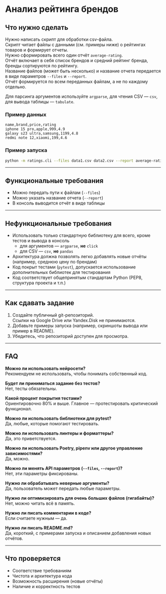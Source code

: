 # Анализ рейтинга брендов

## Что нужно сделать
Нужно написать скрипт для обработки csv-файла.  
Скрипт читает файлы с данными (см. примеры ниже) о рейтингах товаров и формирует отчеты.  
Нужно сформировать всего один отчёт `average-rating`.  
Отчёт включает в себя список брендов и средний рейтинг бренда, бренды сортируются по рейтингу.  
Название файлов (может быть несколько) и название отчета передается в виде параметров `--files` и `--report`.  
Отчёт формируется по всем переданных файлам, а не по каждому отдельно.  

Для парсинга аргументов используйте `argparse`, для чтения CSV — `csv`, для вывода таблицы — `tabulate`.

### Пример данных
```csv
name,brand,price,rating
iphone 15 pro,apple,999,4.9
galaxy s23 ultra,samsung,1199,4.8
redmi note 12,xiaomi,199,4.6
```

### Пример запуска
```bash
python -m ratings.cli --files data1.csv data2.csv --report average-rating
```

---

## Функциональные требования
- Можно передать пути к файлам (`--files`)
- Можно указать название отчета (`--report`)
- В консоль выводится отчёт в виде таблицы

---

## Нефункциональные требования
- Использовать только стандартную библиотеку для всего, кроме тестов и вывода в консоль  
  - для аргументов — `argparse`, **не** `click`
  - для CSV — `csv`, **не** `pandas`
- Архитектура должна позволять легко добавлять новые отчёты (например, среднюю цену по брендам)
- Код покрыт тестами (`pytest`), допускается использование дополнительных библиотек для тестирования
- Код соответствует общепринятым стандартам Python (PEP8, структура проекта и т.п.)

---

## Как сдавать задание
1. Создайте публичный git-репозиторий.  
   Ссылки на Google Drive или Yandex.Disk не принимаются.
2. Добавьте примеры запуска (например, скриншоты вывода или пример в README).
3. Убедитесь, что репозиторий доступен для просмотра.

---

## FAQ

**Можно ли использовать нейросети?**  
Рекомендуем не использовать, чтобы понимать собственный код.

**Будет ли приниматься задание без тестов?**  
Нет, тесты обязательны.

**Какой процент покрытия тестами?**  
Ориентировочно 80% и выше. Главное — протестировать критический функционал.

**Можно ли использовать библиотеки для pytest?**  
Да, любые, которые помогают тестировать.

**Можно ли использовать линтеры и форматтеры?**  
Да, это приветствуется.

**Можно ли использовать Poetry, pipenv или другое управление зависимостями?**  
Да, можно.

**Можно ли менять API параметров (`--files`, `--report`)?**  
Нет, эти параметры фиксированы.

**Нужно ли обрабатывать неверные аргументы?**  
Да, пользователь может передать любые параметры.

**Нужно ли оптимизировать для очень больших файлов (гигабайты)?**  
Нет, можно читать всё в память.

**Нужно ли писать комментарии в коде?**  
Если считаете нужным — да.

**Нужно ли писать README.md?**  
Да, короткий, с примерами запуска и описанием добавления новых отчётов.

---

## Что проверяется
- Соответствие требованиям
- Чистота и архитектура кода
- Возможность расширения (новые отчёты)
- Наличие и корректность тестов
